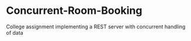 # Concurrent-Room-Booking
College assignment implementing a REST server with concurrent handling of data
